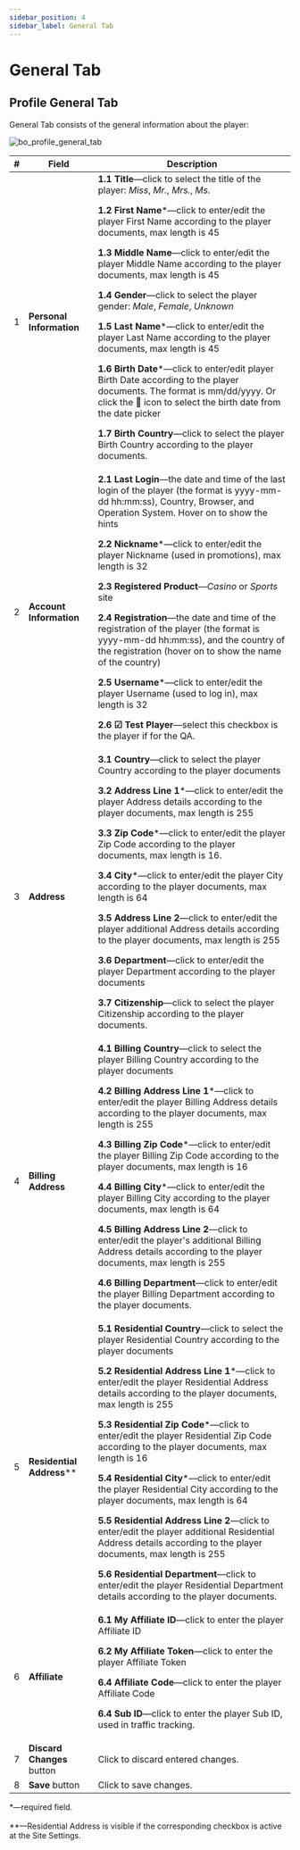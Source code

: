 ```yaml
---
sidebar_position: 4
sidebar_label: General Tab
---
```


# General Tab

## Profile General Tab

General Tab consists of the general information about the player:

![bo_profile_general_tab](https://i.imgur.com/pQMCwV9.png)

| # | Field | Description |
|-|-|-|
| 1 | **Personal Information** | **1.1 Title**&mdash;click to select the title of the player: *Miss*, *Mr.*, *Mrs.*, *Ms.*<p>**1.2 First Name***&mdash;click to enter/edit the player First Name according to the player documents, max length is 45</p><p>**1.3 Middle Name**&mdash;click to enter/edit the player Middle Name according to the player documents, max length is 45</p><p>**1.4 Gender**&mdash;click to select the player gender: *Male*, *Female*, *Unknown*</p><p>**1.5 Last Name***&mdash;click to enter/edit the player Last Name according to the player documents, max length is 45</p><p>**1.6 Birth Date***&mdash;click to enter/edit player Birth Date according to the player documents. The format is mm/dd/yyyy. Or click the 📅 icon to select the birth date from the date picker</p><p>**1.7 Birth Country**&mdash;click to select the player Birth Country according to the player documents.</p> |
| 2 | **Account Information** | **2.1 Last Login**&mdash;the date and time of the last login of the player (the format is yyyy-mm-dd hh:mm:ss), Country, Browser, and Operation System. Hover on to show the hints<p>**2.2 Nickname***&mdash;click to enter/edit the player Nickname (used in promotions), max length is 32</p><p>**2.3 Registered Product**&mdash;*Casino* or *Sports* site</p><p>**2.4 Registration**&mdash;the date and time of the registration of the player (the format is yyyy-mm-dd hh:mm:ss), and the country of the registration (hover on to show the name of the country)</p><p>**2.5 Username***&mdash;click to enter/edit the player Username (used to log in), max length is 32</p><p>**2.6 ☑ Test Player**&mdash;select this checkbox is the player if for the QA.</p> |
| 3 | **Address** | **3.1 Country**&mdash;click to select the player Country according to the player documents<p>**3.2 Address Line 1***&mdash;click to enter/edit the player Address details according to the player documents, max length is 255</p><p>**3.3 Zip Code***&mdash;click to enter/edit the player Zip Code according to the player documents, max length is 16.</p><p>**3.4 City***&mdash;click to enter/edit the player City according to the player documents, max length is 64</p><p>**3.5 Address Line 2**&mdash;click to enter/edit the player additional Address details according to the player documents, max length is 255</p><p>**3.6 Department**&mdash;click to enter/edit the player Department according to the player documents</p><p>**3.7 Citizenship**&mdash;click to select the player Citizenship according to the player documents.</p> |
| 4 | **Billing Address** | **4.1 Billing Country**&mdash;click to select the player Billing Country according to the player documents<p>**4.2 Billing Address Line 1***&mdash;click to enter/edit the player Billing Address details according to the player documents, max length is 255</p><p>**4.3 Billing Zip Code***&mdash;click to enter/edit the player Billing Zip Code according to the player documents, max length is 16</p><p>**4.4 Billing City***&mdash;click to enter/edit the player Billing City according to the player documents, max length is 64</p><p>**4.5 Billing Address Line 2**&mdash;click to enter/edit the player's additional Billing Address details according to the player documents, max length is 255</p><p>**4.6 Billing Department**&mdash;click to enter/edit the player Billing Department according to the player documents.</p> |
| 5 | **Residential Address**** | **5.1 Residential Country**&mdash;click to select the player Residential Country according to the player documents<p>**5.2 Residential Address Line 1***&mdash;click to enter/edit the player Residential Address details according to the player documents, max length is 255</p><p>**5.3 Residential Zip Code***&mdash;click to enter/edit the player Residential Zip Code according to the player documents, max length is 16</p><p>**5.4 Residential City***&mdash;click to enter/edit the player Residential City according to the player documents, max length is 64</p><p>**5.5 Residential Address Line 2**&mdash;click to enter/edit the player additional Residential Address details according to the player documents, max length is 255</p><p>**5.6 Residential Department**&mdash;click to enter/edit the player Residential Department details according to the player documents.</p> |
| 6 | **Affiliate** | **6.1 My Affiliate ID**&mdash;click to enter the player Affiliate ID<p>**6.2 My Affiliate Token**&mdash;click to enter the player Affiliate Token</p><p>**6.4 Affiliate Code**&mdash;click to enter the player Affiliate Code</p><p>**6.4 Sub ID**&mdash;click to enter the player Sub ID, used in traffic tracking.</p> |
| 7 | **Discard Changes** button | Click to discard entered changes. |
| 8 | **Save** button | Click to save changes. |

  &ast;&mdash;required field.<br></br>
  &ast;&ast;&mdash;Residential Address is visible if the corresponding checkbox is active at the Site Settings.